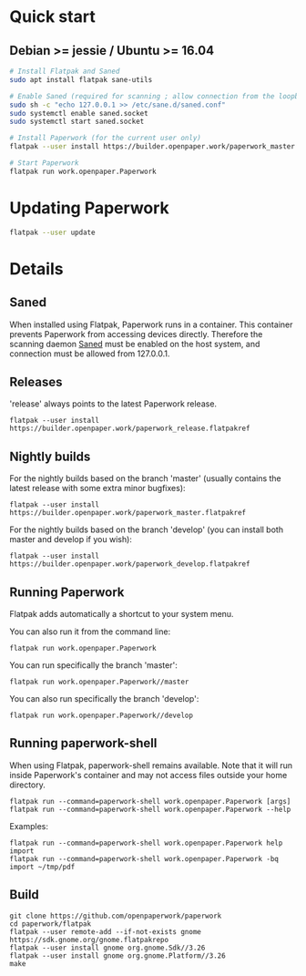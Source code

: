 # Quick start

## Debian >= jessie / Ubuntu >= 16.04

```sh
# Install Flatpak and Saned
sudo apt install flatpak sane-utils

# Enable Saned (required for scanning ; allow connection from the loopback only)
sudo sh -c "echo 127.0.0.1 >> /etc/sane.d/saned.conf"
sudo systemctl enable saned.socket
sudo systemctl start saned.socket

# Install Paperwork (for the current user only)
flatpak --user install https://builder.openpaper.work/paperwork_master.flatpakref

# Start Paperwork
flatpak run work.openpaper.Paperwork
```

# Updating Paperwork

```sh
flatpak --user update
```

# Details

## Saned

When installed using Flatpak, Paperwork runs in a container. This container prevents
Paperwork from accessing devices directly. Therefore the scanning daemon
[Saned](https://linux.die.net/man/1/saned) must be enabled on the host system,
and connection must be allowed from 127.0.0.1.

## Releases

'release' always points to the latest Paperwork release.

```shell
flatpak --user install https://builder.openpaper.work/paperwork_release.flatpakref
```

## Nightly builds

For the nightly builds based on the branch 'master' (usually contains the latest
release with some extra minor bugfixes):

```shell
flatpak --user install https://builder.openpaper.work/paperwork_master.flatpakref
```

For the nightly builds based on the branch 'develop' (you can install both master
and develop if you wish):

```shell
flatpak --user install https://builder.openpaper.work/paperwork_develop.flatpakref
```

## Running Paperwork

Flatpak adds automatically a shortcut to your system menu.

You can also run it from the command line:

```shell
flatpak run work.openpaper.Paperwork
```

You can run specifically the branch 'master':

```shell
flatpak run work.openpaper.Paperwork//master
```

You can also run specifically the branch 'develop':

```shell
flatpak run work.openpaper.Paperwork//develop
```

## Running paperwork-shell

When using Flatpak, paperwork-shell remains available. Note that it will run
inside Paperwork's container and may not access files outside your home
directory.

```shell
flatpak run --command=paperwork-shell work.openpaper.Paperwork [args]
flatpak run --command=paperwork-shell work.openpaper.Paperwork --help
```

Examples:

```shell
flatpak run --command=paperwork-shell work.openpaper.Paperwork help import
flatpak run --command=paperwork-shell work.openpaper.Paperwork -bq import ~/tmp/pdf
```


## Build

```shell
git clone https://github.com/openpaperwork/paperwork
cd paperwork/flatpak
flatpak --user remote-add --if-not-exists gnome https://sdk.gnome.org/gnome.flatpakrepo
flatpak --user install gnome org.gnome.Sdk//3.26
flatpak --user install gnome org.gnome.Platform//3.26
make
```
